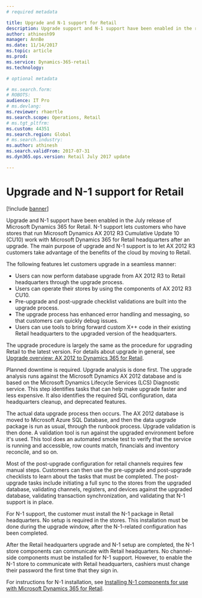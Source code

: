```yaml
---
# required metadata

title: Upgrade and N-1 support for Retail
description: Upgrade support and N-1 support have been enabled in the release of Dynamics 365 for Retail. N-1 support lets customers who have stores that run AX 2012 R3 CU10 work with Dynamics 365 for Retail headquarters after an upgrade. 
author: athinesh99
manager: AnnBe
ms.date: 11/14/2017
ms.topic: article
ms.prod: 
ms.service: Dynamics-365-retail
ms.technology: 

# optional metadata

# ms.search.form: 
# ROBOTS: 
audience: IT Pro
# ms.devlang: 
ms.reviewer: rhaertle
ms.search.scope: Operations, Retail
# ms.tgt_pltfrm: 
ms.custom: 44351
ms.search.region: Global
# ms.search.industry: 
ms.author: athinesh
ms.search.validFrom: 2017-07-31
ms.dyn365.ops.version: Retail July 2017 update

---
```


# Upgrade and N-1 support for Retail

[!include [banner](../../includes/banner.md)]

Upgrade and N-1 support have been enabled in the July release of Microsoft Dynamics 365 for Retail. N-1 support lets customers who have stores that run Microsoft Dynamics AX 2012 R3 Cumulative Update 10 (CU10) work with Microsoft Dynamics 365 for Retail headquarters after an upgrade. The main purpose of upgrade and N-1 support is to let AX 2012 R3 customers take advantage of the benefits of the cloud by moving to Retail.

The following features let customers upgrade in a seamless manner:

- Users can now perform database upgrade from AX 2012 R3 to Retail headquarters through the upgrade process.
- Users can operate their stores by using the components of AX 2012 R3 CU10.
- Pre-upgrade and post-upgrade checklist validations are built into the upgrade process.
- The upgrade process has enhanced error handling and messaging, so that customers can quickly debug issues.
- Users can use tools to bring forward custom X++ code in their existing Retail headquarters to the upgraded version of the headquarters.

The upgrade procedure is largely the same as the procedure for upgrading Retail to the latest version. For details about upgrade in general, see [Upgrade overview: AX 2012 to Dynamics 365 for Retail](../../dev-itpro/migration-upgrade/upgrade-overview-2012.md).

Planned downtime is required. Upgrade analysis is done first. The upgrade analysis runs against the Microsoft Dynamics AX 2012 database and is based on the Microsoft Dynamics Lifecycle Services (LCS) Diagnostic service. This step identifies tasks that can help make upgrade faster and less expensive. It also identifies the required SQL configuration, data headquarters cleanup, and deprecated features.
  
The actual data upgrade process then occurs. The AX 2012 database is moved to Microsoft Azure SQL Database, and then the data upgrade package is run as usual, through the runbook process. Upgrade validation is then done. A validation tool is run against the upgraded environment before it's used. This tool does an automated smoke test to verify that the service is running and accessible, row counts match, financials and inventory reconcile, and so on.
 
Most of the post-upgrade configuration for retail channels requires few manual steps. Customers can then use the pre-upgrade and post-upgrade checklists to learn about the tasks that must be completed. The post-upgrade tasks include initiating a full sync to the stores from the upgraded database, validating channels, registers, and devices against the upgraded database, validating transaction synchronization, and validating that N-1 support is in place.
 
For N-1 support, the customer must install the N-1 package in Retail headquarters. No setup is required in the stores. This installation must be done during the upgrade window, after the N-1-related configuration has been completed.

After the Retail headquarters upgrade and N-1 setup are completed, the N-1 store components can communicate with Retail headquarters. No channel-side components must be installed for N-1 support. However, to enable the N-1 store to communicate with Retail headquarters, cashiers must change their password the first time that they sign in.
 
For instructions for N-1 installation, see [Installing N-1 components for use with Microsoft Dynamics 365 for Retail](n-1-installation-configuration.md).
